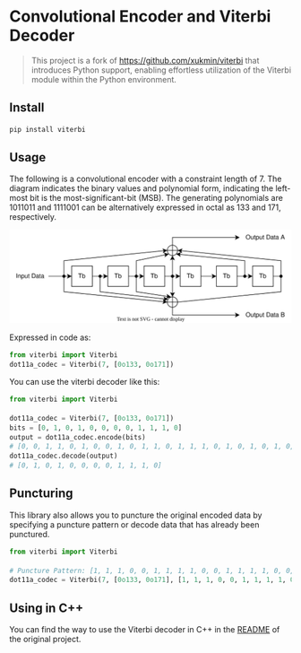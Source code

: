 # Convolutional Encoder and Viterbi Decoder

> This project is a fork of <https://github.com/xukmin/viterbi> that introduces Python support, enabling effortless utilization of the Viterbi module within the Python environment.

## Install

```sh
pip install viterbi
```

## Usage

The following is a convolutional encoder with a constraint length of 7. The diagram indicates the binary values and polynomial form, indicating the left-most bit is the most-significant-bit (MSB). The generating polynomials are 1011011 and 1111001 can be alternatively expressed in octal as 133 and 171, respectively.

![convolutional encoder](https://raw.githubusercontent.com/clysto/viterbi/master/docs/convolutional%20encoder.svg)

Expressed in code as:

```python
from viterbi import Viterbi
dot11a_codec = Viterbi(7, [0o133, 0o171])
```

You can use the viterbi decoder like this:

```python
from viterbi import Viterbi

dot11a_codec = Viterbi(7, [0o133, 0o171])
bits = [0, 1, 0, 1, 0, 0, 0, 0, 1, 1, 1, 0]
output = dot11a_codec.encode(bits)
# [0, 0, 1, 1, 0, 1, 0, 0, 1, 0, 1, 1, 0, 1, 1, 1, 0, 1, 0, 1, 0, 1, 0, 1]
dot11a_codec.decode(output)
# [0, 1, 0, 1, 0, 0, 0, 0, 1, 1, 1, 0]
```

## Puncturing

This library also allows you to puncture the original encoded data by specifying a puncture pattern or decode data that has already been punctured.

```python
from viterbi import Viterbi

# Puncture Pattern: [1, 1, 1, 0, 0, 1, 1, 1, 1, 0, 0, 1, 1, 1, 1, 0, 0, 1]
dot11a_codec = Viterbi(7, [0o133, 0o171], [1, 1, 1, 0, 0, 1, 1, 1, 1, 0, 0, 1, 1, 1, 1, 0, 0, 1])
```

## Using in C++

You can find the way to use the Viterbi decoder in C++ in the [README](https://github.com/xukmin/viterbi) of the original project.
